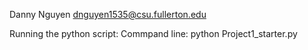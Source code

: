 Danny Nguyen
dnguyen1535@csu.fullerton.edu

Running the python script:
Commpand line:
python Project1_starter.py